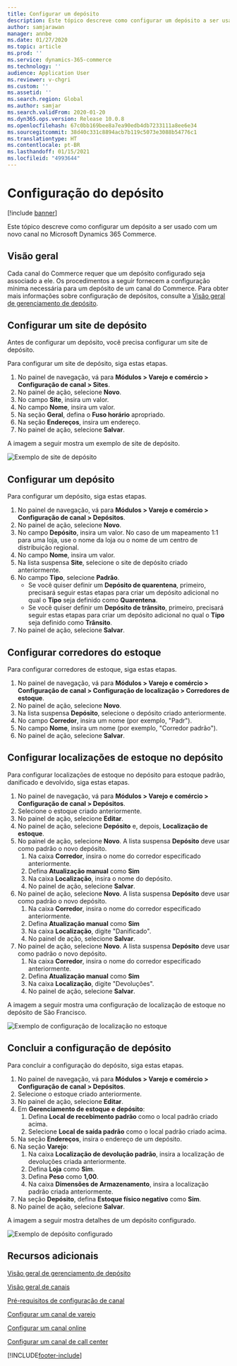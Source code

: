 ```yaml
---
title: Configurar um depósito
description: Este tópico descreve como configurar um depósito a ser usado com um novo canal no Microsoft Dynamics 365 Commerce.
author: samjarawan
manager: annbe
ms.date: 01/27/2020
ms.topic: article
ms.prod: ''
ms.service: dynamics-365-commerce
ms.technology: ''
audience: Application User
ms.reviewer: v-chgri
ms.custom: ''
ms.assetid: ''
ms.search.region: Global
ms.author: samjar
ms.search.validFrom: 2020-01-20
ms.dyn365.ops.version: Release 10.0.8
ms.openlocfilehash: 67c0bb169bee8a7ea90edb4db7233111a8ee6e34
ms.sourcegitcommit: 38d40c331c8894acb7b119c5073e3088b54776c1
ms.translationtype: HT
ms.contentlocale: pt-BR
ms.lasthandoff: 01/15/2021
ms.locfileid: "4993644"
---
```

# <a name="warehouse-set-up"></a>Configuração do depósito


[!include [banner](includes/banner.md)]

Este tópico descreve como configurar um depósito a ser usado com um novo canal no Microsoft Dynamics 365 Commerce.

## <a name="overview"></a>Visão geral

Cada canal do Commerce requer que um depósito configurado seja associado a ele. Os procedimentos a seguir fornecem a configuração mínima necessária para um depósito de um canal do Commerce. Para obter mais informações sobre configuração de depósitos, consulte a [Visão geral de gerenciamento de depósito](../supply-chain/warehousing/warehouse-management-overview.md?toc=/dynamics365/commerce/toc.json).

## <a name="configure-a-warehouse-site"></a>Configurar um site de depósito

Antes de configurar um depósito, você precisa configurar um site de depósito.

Para configurar um site de depósito, siga estas etapas.

1. No painel de navegação, vá para **Módulos \> Varejo e comércio \> Configuração de canal \> Sites**.
1. No painel de ação, selecione **Novo**.
1. No campo **Site**, insira um valor.
1. No campo **Nome**, insira um valor.
1. Na seção **Geral**, defina o **Fuso horário** apropriado.
1. Na seção **Endereços**, insira um endereço.
1. No painel de ação, selecione **Salvar**.

A imagem a seguir mostra um exemplo de site de depósito.

![Exemplo de site de depósito](media/warehouse-site.png)

## <a name="set-up-a-warehouse"></a>Configurar um depósito

Para configurar um depósito, siga estas etapas.

1. No painel de navegação, vá para **Módulos \> Varejo e comércio \> Configuração de canal \> Depósitos**.
1. No painel de ação, selecione **Novo**.
1. No campo **Depósito**, insira um valor.  No caso de um mapeamento 1:1 para uma loja, use o nome da loja ou o nome de um centro de distribuição regional.
1. No campo **Nome**, insira um valor.
1. Na lista suspensa **Site**, selecione o site de depósito criado anteriormente.
1. No campo **Tipo**, selecione **Padrão**.
    - Se você quiser definir um **Depósito de quarentena**, primeiro, precisará seguir estas etapas para criar um depósito adicional no qual o **Tipo** seja definido como **Quarentena**.
    - Se você quiser definir um **Depósito de trânsito**, primeiro, precisará seguir estas etapas para criar um depósito adicional no qual o **Tipo** seja definido como **Trânsito**.
1. No painel de ação, selecione **Salvar**.

## <a name="set-up-inventory-aisles"></a>Configurar corredores do estoque

Para configurar corredores de estoque, siga estas etapas.

1. No painel de navegação, vá para **Módulos \> Varejo e comércio \> Configuração de canal \> Configuração de localização \> Corredores de estoque**.
1. No painel de ação, selecione **Novo**.
1. Na lista suspensa **Depósito**, selecione o depósito criado anteriormente.
1. No campo **Corredor**, insira um nome (por exemplo, "Padr").
1. No campo **Nome**, insira um nome (por exemplo, "Corredor padrão").
1. No painel de ação, selecione **Salvar**.

## <a name="set-up-warehouse-inventory-locations"></a>Configurar localizações de estoque no depósito

Para configurar localizações de estoque no depósito para estoque padrão, danificado e devolvido, siga estas etapas.

1. No painel de navegação, vá para **Módulos \> Varejo e comércio \> Configuração de canal \> Depósitos**.
1. Selecione o estoque criado anteriormente.
1. No painel de ação, selecione **Editar**.
1. No painel de ação, selecione **Depósito** e, depois, **Localização de estoque**.
1. No painel de ação, selecione **Novo**. A lista suspensa **Depósito** deve usar como padrão o novo depósito.
    1. Na caixa **Corredor**, insira o nome do corredor especificado anteriormente. 
    1. Defina **Atualização manual** como **Sim**
    1. Na caixa **Localização**, insira o nome do depósito.
    1. No painel de ação, selecione **Salvar**.
 1. No painel de ação, selecione **Novo**.  A lista suspensa **Depósito** deve usar como padrão o novo depósito.
    1. Na caixa **Corredor**, insira o nome do corredor especificado anteriormente.  
    1. Defina **Atualização manual** como **Sim**
    1. Na caixa **Localização**, digite "Danificado".
    1. No painel de ação, selecione **Salvar**.
 1. No painel de ação, selecione **Novo**.  A lista suspensa **Depósito** deve usar como padrão o novo depósito.
    1. Na caixa **Corredor**, insira o nome do corredor especificado anteriormente. 
    1. Defina **Atualização manual** como **Sim**
    1. Na caixa **Localização**, digite "Devoluções".
    1. No painel de ação, selecione **Salvar**.
    
A imagem a seguir mostra uma configuração de localização de estoque no depósito de São Francisco.

![Exemplo de configuração de localização no estoque](media/warehouse-inventory-locations.png)
    
## <a name="complete-warehouse-setup"></a>Concluir a configuração de depósito

Para concluir a configuração do depósito, siga estas etapas.

1. No painel de navegação, vá para **Módulos \> Varejo e comércio \> Configuração de canal \> Depósitos**.
1. Selecione o estoque criado anteriormente.
1. No painel de ação, selecione **Editar**.
1. Em **Gerenciamento de estoque e depósito**:
    1. Defina **Local de recebimento padrão** como o local padrão criado acima.
    1. Selecione **Local de saída padrão** como o local padrão criado acima.
1. Na seção **Endereços**, insira o endereço de um depósito.
1. Na seção **Varejo**: 
    1. Na caixa **Localização de devolução padrão**, insira a localização de devoluções criada anteriormente.
    1. Defina **Loja** como **Sim**.
    1. Defina **Peso** como **1,00**. 
    1. Na caixa **Dimensões de Armazenamento**, insira a localização padrão criada anteriormente.
1. Na seção **Depósito**, defina **Estoque físico negativo** como **Sim**.
1. No painel de ação, selecione **Salvar**.

A imagem a seguir mostra detalhes de um depósito configurado.

![Exemplo de depósito configurado](media/warehouse-sample.png)

## <a name="additional-resources"></a>Recursos adicionais

[Visão geral de gerenciamento de depósito](../supply-chain/warehousing/warehouse-management-overview.md?toc=/dynamics365/commerce/toc.json)

[Visão geral de canais](channels-overview.md)

[Pré-requisitos de configuração de canal](channels-prerequisites.md)

[Configurar um canal de varejo](channel-setup-retail.md)
    
[Configurar um canal online](channel-setup-online.md)

[Configurar um canal de call center](channel-setup-callcenter.md)







[!INCLUDE[footer-include](../includes/footer-banner.md)]